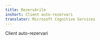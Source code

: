 ```yaml
---
title: Rezervările
inshort: Client auto-rezervari
translator: Microsoft Cognitive Services
---
```


Client auto-rezervari


